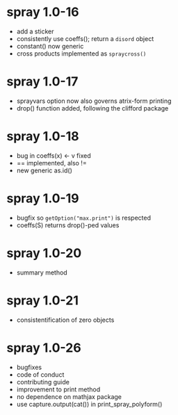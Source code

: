 # spray 1.0-16

- add a sticker
- consistently use coeffs(); return a `disord` object
- constant() now generic
- cross products implemented as `spraycross()`


# spray 1.0-17

- sprayvars option now also governs atrix-form printing
- drop() function added, following the clifford package


# spray 1.0-18

- bug in coeffs(x) <- v fixed
- <spray> == <numeric> implemented, also !=
- new generic as.id()

# spray 1.0-19

- bugfix so `getOption("max.print")` is respected
- coeffs(S) returns drop()-ped values

# spray 1.0-20

- summary method

# spray 1.0-21

- consistentification of zero objects


# spray 1.0-26

- bugfixes
- code of conduct
- contributing guide
- improvement to print method
- no dependence on mathjax package
- use capture.output(cat()) in print_spray_polyform()
